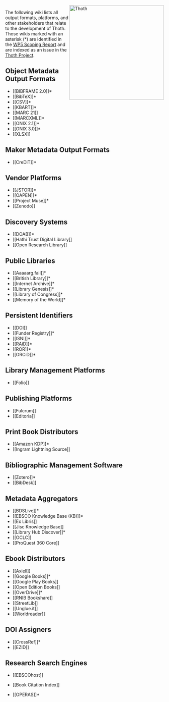 <img src="https://punctumbooks.com/punctum/wp-content/uploads/2020/09/thoth-logo-latin.png" alt="Thoth" height="300" align="right"/>

The following wiki lists all output formats, platforms, and other stakeholders that relate to the development of Thoth. Those wikis marked with an asterisk (*) are identified in the [WP5 Scoping Report](https://copim.pubpub.org/pub/wp5-scoping-report-building-open-dissemination-system/) and are indexed as an issue in the [Thoth Project](https://github.com/thoth-pub/thoth/projects).

## Object Metadata Output Formats
* [[BIBFRAME 2.0]]*
* [[BibTeX]]*
* [[CSV]]*
* [[KBART]]*
* [[MARC 21]]
* [[MARCXML]]*
* [[ONIX 2.1]]*
* [[ONIX 3.0]]*
* [[XLSX]]

## Maker Metadata Output Formats

* [[CreDiT]]*

## Vendor Platforms

* [[JSTOR]]*
* [[OAPEN]]*
* [[Project Muse]]*
* [[Zenodo]]

## Discovery Systems

* [[DOAB]]*
* [[Hathi Trust Digital Library]]
* [[Open Research Library]]

## Public Libraries

* [[Aaaaarg.fail]]*
* [[British Library]]*
* [[Internet Archive]]*
* [[Library Genesis]]*
* [[Library of Congress]]*
* [[Memory of the World]]*

## Persistent Identifiers

* [[DOI]]
* [[Funder Registry]]*
* [[ISNI]]*
* [[RAiD]]*
* [[ROR]]*
* [[ORCiD]]*

## Library Management Platforms

* [[Folio]]

## Publishing Platforms

* [[Fulcrum]]
* [[Editoria]]

## Print Book Distributors

* [[Amazon KDP]]*
* [[Ingram Lightning Source]]

## Bibliographic Management Software

* [[Zotero]]*
* [[BibDesk]]

## Metadata Aggregators

* [[BDSLive]]*
* [[EBSCO Knowledge Base (KB)]]*
* [[Ex Libris]]
* [[Jisc Knowledge Base]]
* [[Library Hub Discover]]*
* [[OCLC]]
* [[ProQuest 360 Core]]

## Ebook Distributors

* [[Axiell]]
* [[Google Books]]*
* [[Google Play Books]]
* [[Open Edition Books]]
* [[OverDrive]]*
* [[RNIB Bookshare]]
* [[StreetLib]]
* [[Unglue.it]]
* [[Worldreader]]

## DOI Assigners

* [[CrossRef]]*
* [[EZID]]

## Research Search Engines

* [[EBSCOhost]]
* [[Book Citation Index]]



* [[OPERAS]]*



